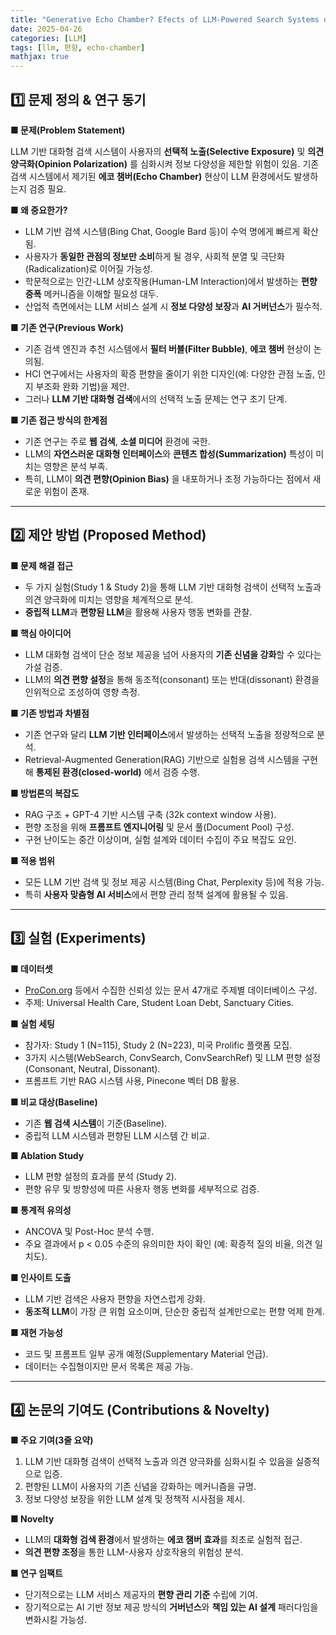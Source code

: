 ```yaml
---
title: "Generative Echo Chamber? Efects of LLM-Powered Search Systems on Diverse Information Seeking"
date: 2025-04-26
categories: [LLM]
tags: [llm, 편향, echo-chamber]
mathjax: true
---
```




## 1️⃣ 문제 정의 & 연구 동기

**■ 문제(Problem Statement)**

LLM 기반 대화형 검색 시스템이 사용자의 **선택적 노출(Selective Exposure)** 및 **의견 양극화(Opinion Polarization)** 를 심화시켜 정보 다양성을 제한할 위험이 있음. 기존 검색 시스템에서 제기된 **에코 챔버(Echo Chamber)** 현상이 LLM 환경에서도 발생하는지 검증 필요.

**■ 왜 중요한가?**

- LLM 기반 검색 시스템(Bing Chat, Google Bard 등)이 수억 명에게 빠르게 확산됨.
- 사용자가 **동일한 관점의 정보만 소비**하게 될 경우, 사회적 분열 및 극단화(Radicalization)로 이어질 가능성.
- 학문적으로는 인간-LLM 상호작용(Human-LM Interaction)에서 발생하는 **편향 증폭** 메커니즘을 이해할 필요성 대두.
- 산업적 측면에서는 LLM 서비스 설계 시 **정보 다양성 보장**과 **AI 거버넌스**가 필수적.

**■ 기존 연구(Previous Work)**

- 기존 검색 엔진과 추천 시스템에서 **필터 버블(Filter Bubble)**, **에코 챔버** 현상이 논의됨.
- HCI 연구에서는 사용자의 확증 편향을 줄이기 위한 디자인(예: 다양한 관점 노출, 인지 부조화 완화 기법)을 제안.
- 그러나 **LLM 기반 대화형 검색**에서의 선택적 노출 문제는 연구 초기 단계.

**■ 기존 접근 방식의 한계점**

- 기존 연구는 주로 **웹 검색**, **소셜 미디어** 환경에 국한.
- LLM의 **자연스러운 대화형 인터페이스**와 **콘텐츠 합성(Summarization)** 특성이 미치는 영향은 분석 부족.
- 특히, LLM이 **의견 편향(Opinion Bias)** 을 내포하거나 조정 가능하다는 점에서 새로운 위험이 존재.

---

## 2️⃣ 제안 방법 (Proposed Method)

**■ 문제 해결 접근**

- 두 가지 실험(Study 1 & Study 2)을 통해 LLM 기반 대화형 검색이 선택적 노출과 의견 양극화에 미치는 영향을 체계적으로 분석.
- **중립적 LLM**과 **편향된 LLM**을 활용해 사용자 행동 변화를 관찰.

**■ 핵심 아이디어**

- LLM 대화형 검색이 단순 정보 제공을 넘어 사용자의 **기존 신념을 강화**할 수 있다는 가설 검증.
- LLM의 **의견 편향 설정**을 통해 동조적(consonant) 또는 반대(dissonant) 환경을 인위적으로 조성하여 영향 측정.

**■ 기존 방법과 차별점**

- 기존 연구와 달리 **LLM 기반 인터페이스**에서 발생하는 선택적 노출을 정량적으로 분석.
- Retrieval-Augmented Generation(RAG) 기반으로 실험용 검색 시스템을 구현해 **통제된 환경(closed-world)** 에서 검증 수행.

**■ 방법론의 복잡도**

- RAG 구조 + GPT-4 기반 시스템 구축 (32k context window 사용).
- 편향 조정을 위해 **프롬프트 엔지니어링** 및 문서 풀(Document Pool) 구성.
- 구현 난이도는 중간 이상이며, 실험 설계와 데이터 수집이 주요 복잡도 요인.

**■ 적용 범위**

- 모든 LLM 기반 검색 및 정보 제공 시스템(Bing Chat, Perplexity 등)에 적용 가능.
- 특히 **사용자 맞춤형 AI 서비스**에서 편향 관리 정책 설계에 활용될 수 있음.

---

## 3️⃣ 실험 (Experiments)

**■ 데이터셋**

- [ProCon.org](http://procon.org/) 등에서 수집한 신뢰성 있는 문서 47개로 주제별 데이터베이스 구성.
- 주제: Universal Health Care, Student Loan Debt, Sanctuary Cities.

**■ 실험 세팅**

- 참가자: Study 1 (N=115), Study 2 (N=223), 미국 Prolific 플랫폼 모집.
- 3가지 시스템(WebSearch, ConvSearch, ConvSearchRef) 및 LLM 편향 설정(Consonant, Neutral, Dissonant).
- 프롬프트 기반 RAG 시스템 사용, Pinecone 벡터 DB 활용.

**■ 비교 대상(Baseline)**

- 기존 **웹 검색 시스템**이 기준(Baseline).
- 중립적 LLM 시스템과 편향된 LLM 시스템 간 비교.

**■ Ablation Study**

- LLM 편향 설정의 효과를 분석 (Study 2).
- 편향 유무 및 방향성에 따른 사용자 행동 변화를 세부적으로 검증.

**■ 통계적 유의성**

- ANCOVA 및 Post-Hoc 분석 수행.
- 주요 결과에서 p < 0.05 수준의 유의미한 차이 확인 (예: 확증적 질의 비율, 의견 일치도).

**■ 인사이트 도출**

- LLM 기반 검색은 사용자 편향을 자연스럽게 강화.
- **동조적 LLM**이 가장 큰 위험 요소이며, 단순한 중립적 설계만으로는 편향 억제 한계.

**■ 재현 가능성**

- 코드 및 프롬프트 일부 공개 예정(Supplementary Material 언급).
- 데이터는 수집형이지만 문서 목록은 제공 가능.

---

## 4️⃣ 논문의 기여도 (Contributions & Novelty)

**■ 주요 기여(3줄 요약)**

1. LLM 기반 대화형 검색이 선택적 노출과 의견 양극화를 심화시킬 수 있음을 실증적으로 입증.
2. 편향된 LLM이 사용자의 기존 신념을 강화하는 메커니즘을 규명.
3. 정보 다양성 보장을 위한 LLM 설계 및 정책적 시사점을 제시.

**■ Novelty**

- LLM의 **대화형 검색 환경**에서 발생하는 **에코 챔버 효과**를 최초로 실험적 접근.
- **의견 편향 조정**을 통한 LLM-사용자 상호작용의 위험성 분석.

**■ 연구 임팩트**

- 단기적으로는 LLM 서비스 제공자의 **편향 관리 기준** 수립에 기여.
- 장기적으로는 AI 기반 정보 제공 방식의 **거버넌스**와 **책임 있는 AI 설계** 패러다임을 변화시킬 가능성.